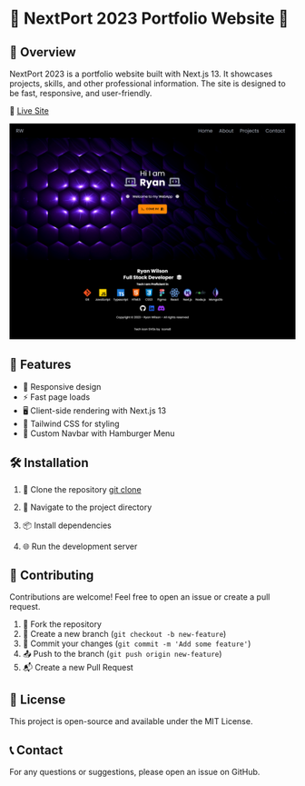 # 🌟 NextPort 2023 Portfolio Website 🌟

## 📑 Overview

NextPort 2023 is a portfolio website built with Next.js 13. It showcases projects, skills, and other professional information. The site is designed to be fast, responsive, and user-friendly.

🔗 [Live Site](https://nextport2023.netlify.app/)

![Screenshot of NextPort 2023](./public/img/projects/portfolio.png)

## 🚀 Features

- 📱 Responsive design
- ⚡ Fast page loads
- 🖥️ Client-side rendering with Next.js 13
- 🎨 Tailwind CSS for styling
- 🍔 Custom Navbar with Hamburger Menu

## 🛠️ Installation

1. 📂 Clone the repository
[git clone](https://github.com/yourusername/nextport2023.git)

2. 🚀 Navigate to the project directory
3. 📦 Install dependencies
4. 🌐 Run the development server


## 🤝 Contributing

Contributions are welcome! Feel free to open an issue or create a pull request.

1. 🍴 Fork the repository
2. 🌿 Create a new branch (`git checkout -b new-feature`)
3. 💾 Commit your changes (`git commit -m 'Add some feature'`)
4. 📤 Push to the branch (`git push origin new-feature`)
5. 📬 Create a new Pull Request

## 📜 License

This project is open-source and available under the MIT License.

## 📞 Contact

For any questions or suggestions, please open an issue on GitHub.


